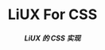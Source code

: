 <div align="center">

</div>

<h1 align="center">LiUX For CSS</h1>

<h5 align="center">
  LiUX 的 CSS 实现
</h5>
